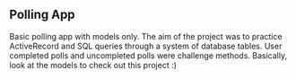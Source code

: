## Polling App

Basic polling app with models only.  The aim of the project was to practice
ActiveRecord and SQL queries through a system of database tables.  User
completed polls and uncompleted polls were challenge methods.  Basically,
look at the models to check out this project :)